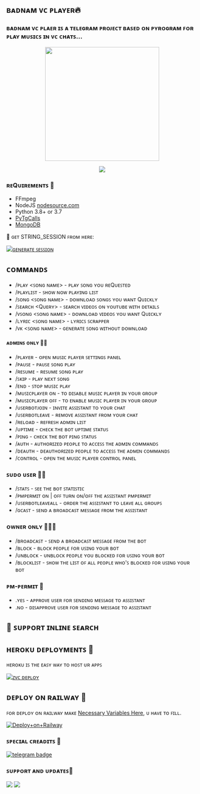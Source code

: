 <h2 align="centre"> ʙᴀᴅɴᴀᴍ ᴠᴄ ᴘʟᴀʏᴇʀ🔥</h2>

### ʙᴀᴅɴᴀᴍ ᴠᴄ ᴘʟᴀᴇʀ ɪꜱ ᴀ ᴛᴇʟᴇɢʀᴀᴍ ᴘʀᴏᴊᴇᴄᴛ ʙᴀꜱᴇᴅ ᴏɴ ᴘʏʀᴏɢʀᴀᴍ ꜰᴏʀ ᴘʟᴀʏ ᴍᴜꜱɪᴄꜱ ɪɴ ᴠᴄ ᴄʜᴀᴛꜱ...

<p align="center"><a href="https://t.me/Badnam_xD"><img src="https://telegra.ph/file/2a0c5c08a90b73ba03509.jpg" width="300"></a></p>
<p align="center">
    <a href="https://www.python.org/" alt="made-with-python"> <img src="https://img.shields.io/badge/Made%20with-Python-black.svg?style=flat-square&logo=python&logoColor=blue&color=red" /></a>

<h3>ʀᴇQᴜɪʀᴇᴍᴇɴᴛꜱ 📝</h3>

- FFmpeg
- NodeJS [nodesource.com](https://nodesource.com/)
- Python 3.8+ or 3.7
- [PyTgCalls](https://github.com/pytgcalls/pytgcalls)
- [MongoDB](https://cloud.mongodb.com/)

🧪 ɢᴇᴛ STRING_SESSION ꜰʀᴏᴍ ʜᴇʀᴇ:

[![ɢᴇɴᴇʀᴀᴛᴇ ꜱᴇꜱꜱɪᴏɴ](https://img.shields.io/badge/repl.it-generateString-yellowgreen)](https://replit.com/@BoooCreative/StringSession-1#main.py)

## ᴄᴏᴍᴍᴀɴᴅꜱ 

- /ᴘʟᴀʏ <ꜱᴏɴɢ ɴᴀᴍᴇ> - ᴘʟᴀʏ ꜱᴏɴɢ ʏᴏᴜ ʀᴇQᴜᴇꜱᴛᴇᴅ
- /ᴘʟᴀʏʟɪꜱᴛ - ꜱʜᴏᴡ ɴᴏᴡ ᴘʟᴀʏɪɴɢ ʟɪꜱᴛ
- /ꜱᴏɴɢ <ꜱᴏɴɢ ɴᴀᴍᴇ> - ᴅᴏᴡɴʟᴏᴀᴅ ꜱᴏɴɢꜱ ʏᴏᴜ ᴡᴀɴᴛ Qᴜɪᴄᴋʟʏ
- /ꜱᴇᴀʀᴄʜ <Qᴜᴇʀʏ> - ꜱᴇᴀʀᴄʜ ᴠɪᴅᴇᴏꜱ ᴏɴ ʏᴏᴜᴛᴜʙᴇ ᴡɪᴛʜ ᴅᴇᴛᴀɪʟꜱ
- /ᴠꜱᴏɴɢ <ꜱᴏɴɢ ɴᴀᴍᴇ> - ᴅᴏᴡɴʟᴏᴀᴅ ᴠɪᴅᴇᴏꜱ ʏᴏᴜ ᴡᴀɴᴛ Qᴜɪᴄᴋʟʏ
- /ʟʏʀɪᴄ <ꜱᴏɴɢ ɴᴀᴍᴇ> - ʟʏʀɪᴄꜱ ꜱᴄʀᴀᴘᴘᴇʀ
- /ᴠᴋ <ꜱᴏɴɢ ɴᴀᴍᴇ> - ɢᴇɴᴇʀᴀᴛᴇ ꜱᴏɴɢ ᴡɪᴛʜᴏᴜᴛ ᴅᴏᴡɴʟᴏᴀᴅ

#### ᴀᴅᴍɪɴꜱ ᴏɴʟʏ 👷‍♂️
- /ᴘʟᴀʏᴇʀ - ᴏᴘᴇɴ ᴍᴜꜱɪᴄ ᴘʟᴀʏᴇʀ ꜱᴇᴛᴛɪɴɢꜱ ᴘᴀɴᴇʟ
- /ᴘᴀᴜꜱᴇ - ᴘᴀᴜꜱᴇ ꜱᴏɴɢ ᴘʟᴀʏ
- /ʀᴇꜱᴜᴍᴇ - ʀᴇꜱᴜᴍᴇ ꜱᴏɴɢ ᴘʟᴀʏ
- /ꜱᴋɪᴘ - ᴘʟᴀʏ ɴᴇxᴛ ꜱᴏɴɢ
- /ᴇɴᴅ - ꜱᴛᴏᴘ ᴍᴜꜱɪᴄ ᴘʟᴀʏ
- /ᴍᴜꜱɪᴄᴘʟᴀʏᴇʀ ᴏɴ - ᴛᴏ ᴅɪꜱᴀʙʟᴇ ᴍᴜꜱɪᴄ ᴘʟᴀʏᴇʀ ɪɴ ʏᴏᴜʀ ɢʀᴏᴜᴘ
- /ᴍᴜꜱɪᴄᴘʟᴀʏᴇʀ ᴏꜰꜰ - ᴛᴏ ᴇɴᴀʙʟᴇ ᴍᴜꜱɪᴄ ᴘʟᴀʏᴇʀ ɪɴ ʏᴏᴜʀ ɢʀᴏᴜᴘ
- /ᴜꜱᴇʀʙᴏᴛᴊᴏɪɴ - ɪɴᴠɪᴛᴇ ᴀꜱꜱɪꜱᴛᴀɴᴛ ᴛᴏ ʏᴏᴜʀ ᴄʜᴀᴛ
- /ᴜꜱᴇʀʙᴏᴛʟᴇᴀᴠᴇ - ʀᴇᴍᴏᴠᴇ ᴀꜱꜱɪꜱᴛᴀɴᴛ ꜰʀᴏᴍ ʏᴏᴜʀ ᴄʜᴀᴛ
- /ʀᴇʟᴏᴀᴅ - ʀᴇꜰʀᴇꜱʜ ᴀᴅᴍɪɴ ʟɪꜱᴛ
- /ᴜᴘᴛɪᴍᴇ - ᴄʜᴇᴄᴋ ᴛʜᴇ ʙᴏᴛ ᴜᴘᴛɪᴍᴇ ꜱᴛᴀᴛᴜꜱ
- /ᴘɪɴɢ - ᴄʜᴇᴄᴋ ᴛʜᴇ ʙᴏᴛ ᴘɪɴɢ ꜱᴛᴀᴛᴜꜱ
- /ᴀᴜᴛʜ - ᴀᴜᴛʜᴏʀɪᴢᴇᴅ ᴘᴇᴏᴘʟᴇ ᴛᴏ ᴀᴄᴄᴇꜱꜱ ᴛʜᴇ ᴀᴅᴍɪɴ ᴄᴏᴍᴍᴀɴᴅꜱ
- /ᴅᴇᴀᴜᴛʜ - ᴅᴇᴀᴜᴛʜᴏʀɪᴢᴇᴅ ᴘᴇᴏᴘʟᴇ ᴛᴏ ᴀᴄᴄᴇꜱꜱ ᴛʜᴇ ᴀᴅᴍɪɴ ᴄᴏᴍᴍᴀɴᴅꜱ
- /ᴄᴏɴᴛʀᴏʟ - ᴏᴘᴇɴ ᴛʜᴇ ᴍᴜꜱɪᴄ ᴘʟᴀʏᴇʀ ᴄᴏɴᴛʀᴏʟ ᴘᴀɴᴇʟ

### ꜱᴜᴅᴏ ᴜꜱᴇʀ 🧙‍♂️
- /ꜱᴛᴀᴛꜱ - ꜱᴇᴇ ᴛʜᴇ ʙᴏᴛ ꜱᴛᴀᴛɪꜱᴛɪᴄ
- /ᴘᴍᴘᴇʀᴍɪᴛ ᴏɴ | ᴏꜰꜰ ᴛᴜʀɴ ᴏɴ/ᴏꜰꜰ ᴛʜᴇ ᴀꜱꜱɪꜱᴛᴀɴᴛ ᴘᴍᴘᴇʀᴍɪᴛ
- /ᴜꜱᴇʀʙᴏᴛʟᴇᴀᴠᴇᴀʟʟ - ᴏʀᴅᴇʀ ᴛʜᴇ ᴀꜱꜱɪꜱᴛᴀɴᴛ ᴛᴏ ʟᴇᴀᴠᴇ ᴀʟʟ ɢʀᴏᴜᴘꜱ
- /ɢᴄᴀꜱᴛ - ꜱᴇɴᴅ ᴀ ʙʀᴏᴀᴅᴄᴀꜱᴛ ᴍᴇꜱꜱᴀɢᴇ ꜰʀᴏᴍ ᴛʜᴇ ᴀꜱꜱɪꜱᴛᴀɴᴛ

### ᴏᴡɴᴇʀ ᴏɴʟʏ 👨🏻‍✈️
- /ʙʀᴏᴀᴅᴄᴀꜱᴛ - ꜱᴇɴᴅ ᴀ ʙʀᴏᴀᴅᴄᴀꜱᴛ ᴍᴇꜱꜱᴀɢᴇ ꜰʀᴏᴍ ᴛʜᴇ ʙᴏᴛ
- /ʙʟᴏᴄᴋ - ʙʟᴏᴄᴋ ᴘᴇᴏᴘʟᴇ ꜰᴏʀ ᴜꜱɪɴɢ ʏᴏᴜʀ ʙᴏᴛ
- /ᴜɴʙʟᴏᴄᴋ - ᴜɴʙʟᴏᴄᴋ ᴘᴇᴏᴘʟᴇ ʏᴏᴜ ʙʟᴏᴄᴋᴇᴅ ꜰᴏʀ ᴜꜱɪɴɢ ʏᴏᴜʀ ʙᴏᴛ
- /ʙʟᴏᴄᴋʟɪꜱᴛ - ꜱʜᴏᴡ ᴛʜᴇ ʟɪꜱᴛ ᴏꜰ ᴀʟʟ ᴘᴇᴏᴘʟᴇ ᴡʜᴏ'ꜱ ʙʟᴏᴄᴋᴇᴅ ꜰᴏʀ ᴜꜱɪɴɢ ʏᴏᴜʀ ʙᴏᴛ

### ᴘᴍ-ᴘᴇʀᴍɪᴛ 💬
- .ʏᴇꜱ - ᴀᴘᴘʀᴏᴠᴇ ᴜꜱᴇʀ ꜰᴏʀ ꜱᴇɴᴅɪɴɢ ᴍᴇꜱꜱᴀɢᴇ ᴛᴏ ᴀꜱꜱɪꜱᴛᴀɴᴛ
- .ɴᴏ - ᴅɪꜱᴀᴘᴘʀᴏᴠᴇ ᴜꜱᴇʀ ꜰᴏʀ ꜱᴇɴᴅɪɴɢ ᴍᴇꜱꜱᴀɢᴇ ᴛᴏ ᴀꜱꜱɪꜱᴛᴀɴᴛ

## 🔎 ꜱᴜᴘᴘᴏʀᴛ ɪɴʟɪɴᴇ ꜱᴇᴀʀᴄʜ

## ʜᴇʀᴏᴋᴜ ᴅᴇᴘʟᴏʏᴍᴇɴᴛꜱ 💜
ʜᴇʀᴏᴋᴜ ɪꜱ ᴛʜᴇ ᴇᴀꜱʏ ᴡᴀʏ ᴛᴏ ʜᴏꜱᴛ ᴜʀ ᴀᴘᴘꜱ

[![ᴢᴠᴄ ᴅᴇᴘʟᴏʏ](https://www.herokucdn.com/deploy/button.svg)](https://heroku.com/deploy?template=https://github.com/Itsunknown-12/Zaid-Vc-Player)

## ᴅᴇᴘʟᴏʏ ᴏɴ ʀᴀɪʟᴡᴀʏ 🚄
ꜰᴏʀ ᴅᴇᴘʟᴏʏ ᴏɴ ʀᴀɪʟᴡᴀʏ ᴍᴀᴋᴇ [Necessary Variables Here](https://github.com/Itsunknown-12/Zaid-Vc-Player/blob/main/example.env), ᴜ ʜᴀᴠᴇ ᴛᴏ ꜰɪʟʟ.

[![Deploy+on+Railway](https://railway.app/button.svg)](https://railway.app/new/template?template=https://github.com/Itsunknown-12/Zaid-Vc-Player&envs=SESSION_NAME,BOT_TOKEN,BOT_USERNAME,BOT_NAME,GROUP_SUPPORT,ASSISTANT_NAME,OWNER_NAME,OWNER_ID,DATABASE_URL,LOG_CHANNEL,BROADCAST_AS_COPY,UPDATES_CHANNEL,API_ID,API_HASH,PMPERMIT,SUDO_USERS,DURATION_LIMIT)

### ꜱᴘᴇᴄɪᴀʟ ᴄʀᴇᴀᴅɪᴛꜱ 💖
 [![telegram badge](https://img.shields.io/badge/REDALERT-30302f?style=for-the-badge&logo=telegram)](https://t.me/Danger_Alert)



### ꜱᴜᴘᴘᴏʀᴛ ᴀɴᴅ ᴜᴘᴅᴀᴛᴇꜱ🎑
<a href="https://t.me/naughty_stud_ents"><img src="https://img.shields.io/badge/Join-Group%20Support-blue.svg?style=for-the-badge&logo=Telegram"></a> <a href="https://t.me/naughty_stud_ents"><img src="https://img.shields.io/badge/Join-Updates%20Channel-blue.svg?style=for-the-badge&logo=Telegram"></a>
